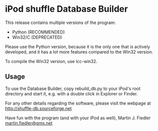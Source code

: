 # iPod shuffle Database Builder

This release contains multiple versions of the program:
* Python (RECOMMENDED)
* Win32/C (DEPRECATED)

Please use the Python version, because it is the only one that is actively developed, and it has a lot more features compared to the Win32 version.

To compile the Win32 version, use lcc-win32.

## Usage

To use the Database Builder, copy rebuild_db.py to your iPod's root directory and start it, e.g. with a double click in Explorer or Finder.

For any other details regarding the software, please visit the webpage at http://shuffle-db.sourceforge.net

Have fun with the program (and with your iPod as well),
Martin J. Fiedler <martin.fiedler@gmx.net>
